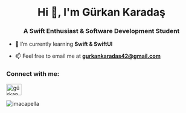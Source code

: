 <h1 align="center">Hi 👋, I'm Gürkan Karadaş</h1>
<h3 align="center">A Swift Enthusiast & Software Development Student</h3>

- 🌱 I’m currently learning **Swift & SwiftUI**

- 📫 Feel free to email me at **gurkankaradas42@gmail.com**

<h3 align="left">Connect with me:</h3>
<p align="left">
<a href="https://linkedin.com/in/gürkan karadaş" target="blank"><img align="center" src="https://raw.githubusercontent.com/rahuldkjain/github-profile-readme-generator/master/src/images/icons/Social/linked-in-alt.svg" alt="gürkan karadaş" height="30" width="40" /></a>
</p>

<p><img align="center" src="https://github-readme-streak-stats.herokuapp.com/?user=imacapella&" alt="imacapella" /></p>
